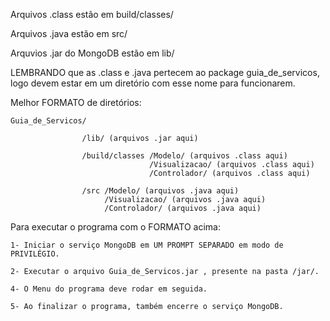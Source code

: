 Arquivos .class estão em build/classes/

Arquivos .java estão em src/

Arquvios .jar do MongoDB estão em lib/

LEMBRANDO que as .class e .java pertecem ao package guia_de_servicos, logo devem estar em um diretório com esse nome para funcionarem.

Melhor FORMATO de diretórios:

    Guia_de_Servicos/

                    /lib/ (arquivos .jar aqui)
                
                    /build/classes /Modelo/ (arquivos .class aqui)
                                   /Visualizacao/ (arquivos .class aqui)
                                   /Controlador/ (arquivos .class aqui)
                
                    /src /Modelo/ (arquivos .java aqui)
                         /Visualizacao/ (arquivos .java aqui)
                         /Controlador/ (arquivos .java aqui)
               
Para executar o programa com o FORMATO acima:

    1- Iniciar o serviço MongoDB em UM PROMPT SEPARADO em modo de PRIVILÉGIO. 
    
    2- Executar o arquivo Guia_de_Servicos.jar , presente na pasta /jar/.
    
    4- O Menu do programa deve rodar em seguida.
    
    5- Ao finalizar o programa, também encerre o serviço MongoDB.
